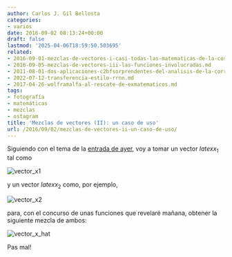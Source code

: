 ```yaml
---
author: Carlos J. Gil Bellosta
categories:
- varios
date: 2016-09-02 08:13:24+00:00
draft: false
lastmod: '2025-04-06T18:59:50.503695'
related:
- 2016-09-01-mezclas-de-vectores-i-casi-todas-las-matematicas-de-la-cosa.md
- 2016-09-05-mezclas-de-vectores-iii-las-funciones-involucradas.md
- 2011-08-01-dos-aplicaciones-c2bfsorprendentes-del-analisis-de-la-correlacion-canonica.md
- 2022-07-12-transferencia-estilo-rrnn.md
- 2017-04-26-wolframalfa-al-rescate-de-exmatematicos.md
tags:
- fotografía
- matemáticas
- mezclas
- ostagram
title: 'Mezclas de vectores (II): un caso de uso'
url: /2016/09/02/mezclas-de-vectores-ii-un-caso-de-uso/
---
```


Siguiendo con el tema de la [entrada de ayer](https://datanalytics.com/2016/09/01/mezclas-de-vectores-i-casi-todas-las-matematicas-de-la-cosa/), voy a tomar un vector $latex x_1$ tal como

![vector_x1](/wp-uploads/2016/09/vector_x1.jpg)

y un vector $latex x_2$ como, por ejemplo,

![vector_x2](/wp-uploads/2016/09/vector_x2.jpg)

para, con el concurso de unas funciones que revelaré mañana, obtener la siguiente mezcla de ambos:

![vector_x_hat](/wp-uploads/2016/09/vector_x_hat.jpg)

Pas mal!